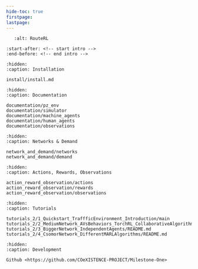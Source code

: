 ```yaml
---
hide-toc: true
firstpage:
lastpage:
---
```


```{figure} _static/two_route_graphic.png
   :alt: RouteRL
```

```{include} ../README.md
:start-after: <!-- start intro -->
:end-before: <!-- end intro -->
```

```{toctree}
:hidden:
:caption: Installation

install/install.md
```

```{toctree}
:hidden:
:caption: Documentation

documentation/pz_env
documentation/simulator
documentation/machine_agents
documentation/human_agents
documentation/observations
```

```{toctree}
:hidden:
:caption: Networks & Demand

network_and_demand/networks
network_and_demand/demand
```

```{toctree}
:hidden:
:caption: Actions, Rewards, Observations

action_reward_observation/actions
action_reward_observation/rewards
action_reward_observation/observations
```

```{toctree}
:hidden:
:caption: Tutorials

tutorials_2/1_Quickstart_TraffficEnvironment_Introduction/main
tutorials_2/2_MediumNetwork_AVsBehaviors_TorchRL_CollaborativeAlgorithms/README.md
tutorials_2/3_BiggerNetwork_IndependentAgents/README.md
tutorials_2/4_CsomorNetwork_DifferentMARLAlgorithms/README.md
```

```{toctree}
:hidden:
:caption: Development

Github <https://github.com/COeXISTENCE-PROJECT/Milestone-One>
```